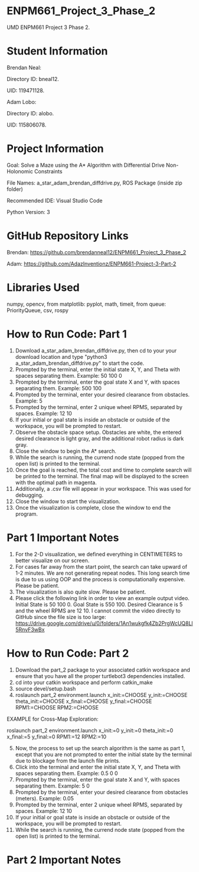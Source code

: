 # ENPM661_Project_3_Phase_2
UMD ENPM661 Project 3 Phase 2.

# Student Information
Brendan Neal:

Directory ID: bneal12.

UID: 119471128.

Adam Lobo:

Directory ID: alobo.

UID: 115806078.

# Project Information
Goal: Solve a Maze using the A* Algorithm with Differential Drive Non-Holonomic Constraints

File Names: a_star_adam_brendan_diffdrive.py, ROS Package (inside zip folder)

Recommended IDE: Visual Studio Code

Python Version: 3

# GitHub Repository Links

Brendan: https://github.com/brendanneal12/ENPM661_Project_3_Phase_2

Adam: https://github.com/AdazInventionz/ENPM661-Project-3-Part-2

# Libraries Used
numpy, opencv, from matplotlib: pyplot, math, timeit, from queue: PriorityQueue, csv, rospy

# How to Run Code: Part 1
1. Download a_star_adam_brendan_diffdrive.py, then cd to your your download location and type "python3 a_star_adam_brendan_diffdrive.py" to start the code.
2. Prompted by the terminal, enter the initial state X, Y, and Theta with spaces separating them. Example: 50 100 0
3. Prompted by the terminal, enter the goal state X and Y, with spaces separating them. Example: 500 100
4. Prompted by the terminal, enter your desired clearance from obstacles. Example: 5
5. Prompted by the terminal, enter 2 unique wheel RPMS, separated by spaces. Example: 12 10
6. If your initial or goal state is inside an obstacle or outside of the workspace, you will be prompted to restart.
7. Observe the obstacle space setup. Obstacles are white, the entered desired clearance is light gray, and the additional robot radius is dark gray.
8. Close the window to begin the A* search.
9. While the search is running, the currend node state (popped from the open list) is printed to the terminal.
10. Once the goal is reached, the total cost and time to complete search will be printed to the terminal. The final map will be displayed to the screen with the optimal path in magenta.
11. Additionally, a .csv file will appear in your workspace. This was used for debugging.
12. Close the window to start the visualization.
13. Once the visualization is complete, close the window to end the program.

# Part 1 Important Notes
1. For the 2-D visualization, we defined everything in CENTIMETERS to better visualize on our screen.
2. For cases far away from the start point, the search can take upward of 1-2 minutes. We are not generating repeat nodes. This long search time is due to us using OOP and the process is computationally expensive. Please be patient.
3. The visualization is also quite slow. Please be patient.
4. Please click the following link in order to view an example output video. Initial State is 50 100 0. Goal State is 550 100. Desired Clearance is 5 and the wheel RPMS are 12 10. I cannot commit the video directly to GitHub since the file size is too large: https://drive.google.com/drive/u/0/folders/1An1wukgfk4Zb2PrgWcUQ8Ll5RnvF3wBx

# How to Run Code: Part 2
1. Download the part_2 package to your associated catkin workspace and ensure that you have all the proper turtlebot3 dependencies installed.
2. cd into your catkin workspace and perform catkin_make
3. source devel/setup.bash
4. roslaunch part_2 environment.launch x_init:=CHOOSE y_init:=CHOOSE theta_init:=CHOOSE x_final:=CHOOSE y_final:=CHOOSE RPM1:=CHOOSE RPM2:=CHOOSE

EXAMPLE for Cross-Map Exploration: 

roslaunch part_2 environment.launch x_init:=0 y_init:=0 theta_init:=0 x_final:=5 y_final:=0 RPM1:=12 RPM2:=10

5. Now, the process to set up the search algorithm is the same as part 1, except that you are not prompted to enter the initial state by the terminal due to blockage from the launch file prints.
6. Click into the terminal and enter the initial state X, Y, and Theta with spaces separating them. Example: 0.5 0 0
7. Prompted by the terminal, enter the goal state X and Y, with spaces separating them. Example: 5 0
8. Prompted by the terminal, enter your desired clearance from obstacles (meters). Example: 0.05
9. Prompted by the terminal, enter 2 unique wheel RPMS, separated by spaces. Example: 12 10
10. If your initial or goal state is inside an obstacle or outside of the workspace, you will be prompted to restart.
11. While the search is running, the currend node state (popped from the open list) is printed to the terminal.

# Part 2 Important Notes

